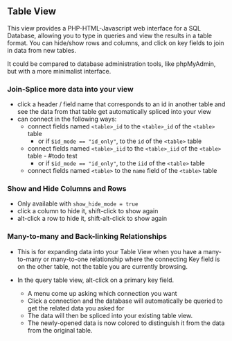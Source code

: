 Table View
----------

This view provides a PHP-HTML-Javascript web interface
for a SQL Database, allowing you to type in queries and view
the results in a table format.  You can hide/show rows and
columns, and click on key fields to join in data from new
tables.

It could be compared to database administration tools, like
phpMyAdmin, but with a more minimalist interface.

### Join-Splice more data into your view

* click a header / field name that corresponds to an id in another table
  and see the data from that table get automatically spliced into your view
* can connect in the following ways:
    * connect fields named `<table>_id` to the `<table>_id` of the `<table>` table
        * or if `$id_mode == "id_only"`, to the `id` of the `<table>` table
    * connect fields named `<table>_iid` to the `<table>_iid` of the `<table>` table - #todo test
        * or if `$id_mode == "id_only"`, to the `iid` of the `<table>` table
    * connect fields named `<table>` to the `name` field of the `<table>` table

### Show and Hide Columns and Rows

* Only available with `show_hide_mode = true`
* click a column to hide it, shift-click to show again
* alt-click a row to hide it, shift-alt-click to show again

### Many-to-many and Back-linking Relationships

* This is for expanding data into your Table View when you have a
  many-to-many or many-to-one relationship where the connecting Key
  field is on the other table, not the table you are currently
  browsing.

* In the query table view, alt-click on a primary key field.
    * A menu come up asking which connection you want
    * Click a connection and the database will automatically be queried to get the related data you asked for
    * The data will then be spliced into your existing table view.
    * The newly-opened data is now colored to distinguish it from the data from the original table.

